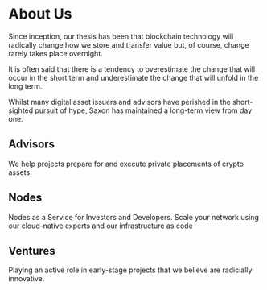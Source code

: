                     

# About Us

Since inception, our thesis has been that blockchain technology will radically change how we store and transfer value but, of course, change rarely takes place overnight.

It is often said that there is a tendency to overestimate the change that will occur in the short term and underestimate the change that will unfold in the long term.

Whilst many digital asset issuers and advisors have perished in the short-sighted pursuit of hype, Saxon has maintained a long-term view from day one.

## Advisors

We help projects prepare for and execute private placements of crypto assets.


## Nodes

Nodes as a Service for Investors and Developers. Scale your network using our cloud-native experts and our infrastructure as code


## Ventures

Playing an active role in early-stage projects that we believe are radicially innovative.
